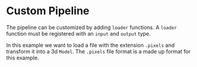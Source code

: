 # Custom Pipeline

The pipeline can be customized by adding `loader` functions.
A `loader` function must be registered with an `input` and `output` type.

In this example we want to load a file with the extension `.pixels` and transform it
into a 3d `Model`. The `.pixels` file format is a made up format for this example.
